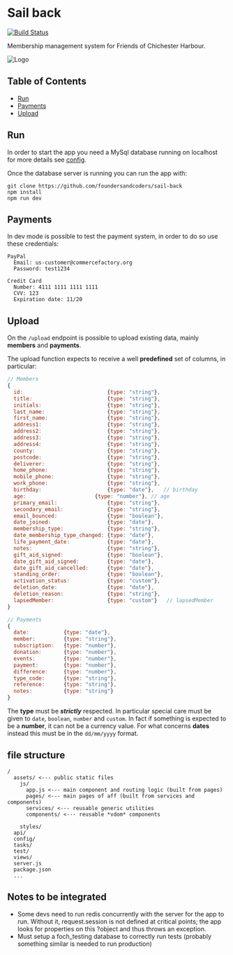 # Sail back

[![Build Status](https://travis-ci.org/foundersandcoders/sail-back.svg?branch=reactify)](https://travis-ci.org/foundersandcoders/sail-back)

Membership management system for Friends of Chichester Harbour.

![Logo](http://www.friendsch.org/images/headings/heading01.jpg)

## Table of Contents

- [Run](#run)
- [Payments](#payments)
- [Upload](#upload)

## Run

In order to start the app you need a MySql database running on localhost for more details see [config](https://github.com/foundersandcoders/sail-back/blob/master/config/env/development.js#L15).

Once the database server is running you can run the app with:

```
git clone https://github.com/foundersandcoders/sail-back
npm install
npm run dev
```

## Payments

In dev mode is possible to test the payment system, in order to do so use these credentials:

```
PayPal
  Email: us-customer@commercefactory.org
  Password: test1234

Credit Card
  Number: 4111 1111 1111 1111
  CVV: 123
  Expiration date: 11/20
```

## Upload

On the `/upload` endpoint is possible to upload existing data, mainly **members** and **payments**.

The upload function expects to receive a well **predefined** set of columns, in particular:

```js
// Members
{
  id:                           {type: "string"},
  title:                        {type: "string"},
  initials:                     {type: "string"},
  last_name:                    {type: "string"},
  first_name:                   {type: "string"},
  address1:                     {type: "string"},
  address2:                     {type: "string"},
  address3:                     {type: "string"},
  address4:                     {type: "string"},
  county:                       {type: "string"},
  postcode:                     {type: "string"},
  deliverer:                    {type: "string"},
  home_phone:                   {type: "string"},
  mobile_phone:                 {type: "string"},
  work_phone:                   {type: "string"},
  birthday:                     {type: "date"},   // birthday
  age:                      {type: "number"}, // age
  primary_email:                {type: "string"},
  secondary_email:              {type: "string"},
  email_bounced:                {type: "boolean"},
  date_joined:                  {type: "date"},
  membership_type:              {type: "string"},
  date_membership_type_changed: {type: "date"},
  life_payment_date:            {type: "date"},
  notes:                        {type: "string"},
  gift_aid_signed:              {type: "boolean"},
  date_gift_aid_signed:         {type: "date"},
  date_gift_aid_cancelled:      {type: "date"},
  standing_order:               {type: "boolean"},
  activation_status:            {type: "custom"},
  deletion_date:                {type: "date"},
  deletion_reason:              {type: "string"},
  lapsedMember:                 {type: "custom"}   // lapsedMember
}

// Payments
{
  date:           {type: "date"},
  member:         {type: "string"},
  subscription:   {type: "number"},
  donation:       {type: "number"},
  events:         {type: "number"},
  payment:        {type: "number"},
  difference:     {type: "number"},
  type_code:      {type: "string"},
  reference:      {type: "string"},
  notes:          {type: "string"}
}
```

The **type** must be ***strictly*** respected. In particular special care must be given to `date`, `boolean`, `number` and `custom`.
In fact if something is expected to be a **number**, it can not be a currency value. For what concerns **dates** instead this must be
in the `dd/mm/yyyy` format.

## file structure

```
/
  assets/ <--- public static files
    js/
      app.js <--- main component and routing logic (built from pages)
      pages/ <--- main pages of aff (built from services and components)
      services/ <--- reusable generic utilities
      components/ <--- reusable *vdom* components

    styles/
  api/
  config/
  tasks/
  test/
  views/
  server.js
  package.json
  ...
```

## Notes to be integrated
* Some devs need to run redis concurrently with the server for the app to run. Without it, request.session is not defined at critical points; the app looks for properties on this ?object and thus throws an exception.
* Must setup a foch_testing database to correctly run tests (probably something similar is needed to run production)